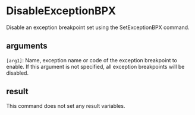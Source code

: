 ﻿# DisableExceptionBPX

Disable an exception breakpoint set using the SetExceptionBPX command.

## arguments

`[arg1]`: Name, exception name or code of the exception breakpoint to enable. If this argument is not specified, all exception breakpoints will be disabled.

## result

This command does not set any result variables.
